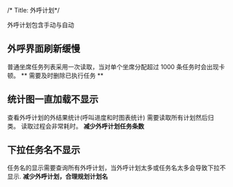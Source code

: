 /*
Title: 外呼计划*/

外呼计划包含手动与自动

## 外呼界面刷新缓慢
普通坐席任务列表采用一次读取，当对单个坐席分配超过 1000 条任务时会出现卡顿。 ** 需要及时删除已执行任务 **

## 统计图一直加载不显示
查看外呼计划的外结果统计(呼叫进度和时图表统计) 需要读取所有计划然后归类。 读取过程会非常耗时。 **减少外呼计划任务条数**

## 下拉任务名不显示
任务名的显示需要查询所有外呼计划，当外呼计划太多或任务名太多会导致下拉不显示. **减少外呼计划，合理规划计划名**
